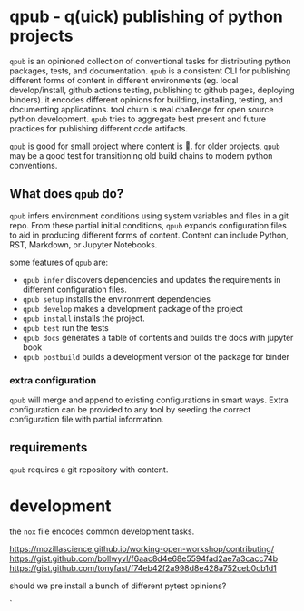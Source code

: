 # qpub - q(uick) publishing of python projects

`qpub` is an opinioned collection of conventional tasks for distributing python packages, tests, and documentation. `qpub` is a consistent CLI for publishing different forms of content in different environments (eg. local develop/install, github actions testing, publishing to github pages, deploying binders). it encodes different opinions for building, installing, testing, and documenting applications. tool churn is real challenge for open source python development. `qpub` tries to aggregate best present and future practices for publishing different code artifacts.

`qpub` is good for small project where content is :crown:. for older projects, `qpub` may be a good test for transitioning old build chains to modern python conventions.

## What does `qpub` do?

`qpub` infers environment conditions using system variables and files in a git repo. From these partial initial conditions, `qpub` expands configuration files to aid in producing different forms of content. Content can include Python, RST, Markdown, or Jupyter Notebooks.

some features of `qpub` are:

* `qpub infer` discovers dependencies and updates the requirements in different configuration files.
* `qpub setup` installs the environment dependencies
* `qpub develop` makes a development package of the project
* `qpub install` installs the project.
* `qpub test` run the tests
* `qpub docs` generates a table of contents and builds the docs with jupyter book
* `qpub postbuild` builds a development version of the package for binder

### extra configuration

`qpub` will merge and append to existing configurations in smart ways. Extra configuration can be provided to any tool by seeding the correct configuration file with partial information.


## requirements

`qpub` requires a git repository with content.

# development

the `nox` file encodes common development tasks.

https://mozillascience.github.io/working-open-workshop/contributing/
https://gist.github.com/bollwyvl/f6aac8d4e68e5594fad2ae7a3cacc74b
https://gist.github.com/tonyfast/f74eb42f2a998d8e428a752ceb0cb1d1

should we pre install a bunch of different pytest opinions?

[github actions]: #
`
